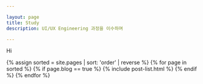```yaml
---

layout: page
title: Study
description: UI/UX Engineering 과정을 이수하며

---
```

<p> Hi </p>
{% assign sorted = site.pages | sort: 'order' | reverse %} {% for page in sorted %} {% if page.blog == true %} {% include post-list.html %} {% endif %} {% endfor %}
